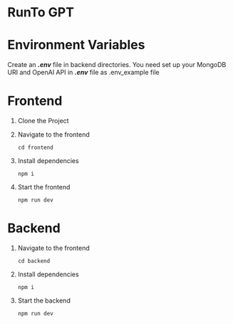 # RunTo GPT

# Environment Variables

Create an _**.env**_ file in backend directories. You need set up your MongoDB URI and OpenAI API in **_.env_** file as .env_example file

# Frontend

1. Clone the Project
    
2. Navigate to the frontend

    `cd frontend`
3. Install dependencies
    
    `npm i `
4. Start the frontend

    `npm run dev`

# Backend

1. Navigate to the frontend

    `cd backend`
2. Install dependencies

    `npm i `
3. Start the backend

   `npm run dev`